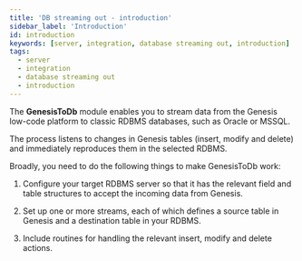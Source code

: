 ```yaml
---
title: 'DB streaming out - introduction'
sidebar_label: 'Introduction'
id: introduction
keywords: [server, integration, database streaming out, introduction]
tags:
  - server
  - integration
  - database streaming out
  - introduction
---
```


The **GenesisToDb** module enables you to stream data from the Genesis low-code platform to classic RDBMS databases, such as Oracle or MSSQL.

The process listens to changes in Genesis tables (insert, modify and delete) and immediately reproduces them in the selected RDBMS.

Broadly, you need to do the following things to make GenesisToDb work:

1. Configure your target RDBMS server so that it has the relevant field and table structures to accept the incoming data from Genesis.

2. Set up one or more streams, each of which defines a source table in Genesis and a destination table in your RDBMS.

3. Include routines for handling the relevant insert, modify and delete actions.
